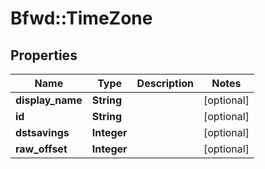 # Bfwd::TimeZone

## Properties
Name | Type | Description | Notes
------------ | ------------- | ------------- | -------------
**display_name** | **String** |  | [optional] 
**id** | **String** |  | [optional] 
**dstsavings** | **Integer** |  | [optional] 
**raw_offset** | **Integer** |  | [optional] 


